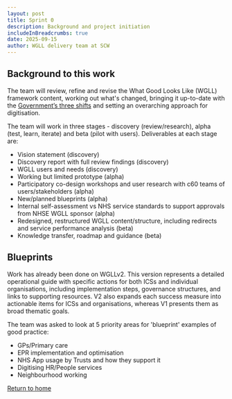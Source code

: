 ```yaml
---
layout: post
title: Sprint 0
description: Background and project initiation
includeInBreadcrumbs: true
date: 2025-09-15
author: WGLL delivery team at SCW
---
```


## Background to this work

The team will review, refine and revise the What Good Looks Like (WGLL) framework content, working out what's changed, bringing it up-to-date with the [Government’s three shifts](https://www.gov.uk/government/publications/10-year-health-plan-for-england-fit-for-the-future/fit-for-the-future-10-year-health-plan-for-england-executive-summary) and setting an overarching approach for digitisation.

The team will work in three stages - discovery (review/research), alpha (test, learn, iterate) and beta (pilot with users). Deliverables at each stage are:

* Vision statement (discovery)
* Discovery report with full review findings (discovery)
* WGLL users and needs (discovery)
* Working but limited prototype (alpha)
* Participatory co-design workshops and user research with c60 teams of users/stakeholders (alpha)
* New/planned blueprints (alpha)
* Internal self-assessment vs NHS service standards to support approvals from NHSE WGLL sponsor (alpha)
* Redesigned, restructured WGLL content/structure, including redirects and service performance analysis (beta)
* Knowledge transfer, roadmap and guidance (beta)

## Blueprints

Work has already been done on WGLLv2. This version represents a detailed operational guide with specific actions for both ICSs and individual organisations, including implementation steps, governance structures, and links to supporting resources. V2 also expands each success measure into actionable items for ICSs and organisations, whereas V1 presents them as broad thematic goals. 

The team was asked to look at 5 priority areas for 'blueprint' examples of good practice:

* GPs/Primary care
* EPR implementation and optimisation
* NHS App usage by Trusts and how they support it
* Digitising HR/People services
* Neighbourhood working

[Return to home](/)